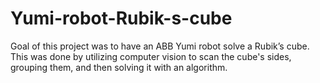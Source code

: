 # Yumi-robot-Rubik-s-cube
Goal of this project was to have an ABB Yumi robot solve a Rubik’s cube. This was done by utilizing computer vision to scan the cube's sides, grouping them, and then solving it with an algorithm.
